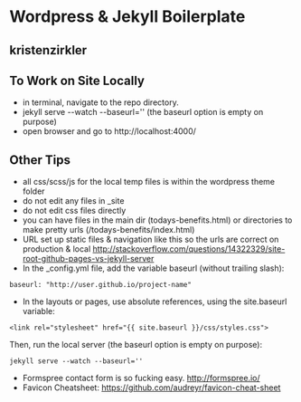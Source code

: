 # Wordpress & Jekyll Boilerplate
## kristenzirkler

## To Work on Site Locally

* in terminal, navigate to the repo directory.
* jekyll serve --watch --baseurl='' (the baseurl option is empty on purpose)
* open browser and go to http://localhost:4000/

## Other Tips
* all css/scss/js for the local temp files is within the wordpress theme folder
* do not edit any files in _site
* do not edit css files directly
* you can have files in the main dir (todays-benefits.html) or directories to make pretty urls (/todays-benefits/index.html)
* URL set up static files & navigation like this so the urls are correct on production & local
http://stackoverflow.com/questions/14322329/site-root-github-pages-vs-jekyll-server
 * In the _config.yml file, add the variable baseurl (without trailing slash): 

 `baseurl: "http://user.github.io/project-name"`

 * In the layouts or pages, use absolute references, using the site.baseurl variable:

 `<link rel="stylesheet" href="{{ site.baseurl }}/css/styles.css">`
 
 Then, run the local server (the baseurl option is empty on purpose): 

 `jekyll serve --watch --baseurl=''`

* Formspree contact form is so fucking easy. http://formspree.io/ 
* Favicon Cheatsheet: https://github.com/audreyr/favicon-cheat-sheet